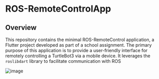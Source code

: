 # ROS-RemoteControlApp

## Overview

This repository contains the minimal ROS-RemoteControl application, a Flutter project developed as part of a school assignment. The primary purpose of this application is to provide a user-friendly interface for remotely controlling a TurtleBot3 via a mobile device. It leverages the `roslibdart` library to facilitate communication with ROS



![image](https://github.com/wbouhdif/ROS-RemoteControlApp/assets/56634402/8c53763a-2966-4680-9c0e-a3fb4e9db4af)
